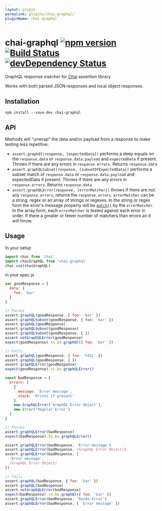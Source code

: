 ```yaml
---
layout: plugin
permalink: plugins/chai-graphql/
pluginName: chai-graphql
---
```


chai-graphql [![npm version](https://badge.fury.io/js/chai-graphql.svg)](https://badge.fury.io/js/chai-graphql) [![Build Status](https://travis-ci.org/bustle/chai-graphql.svg?branch=master)](https://travis-ci.org/bustle/chai-graphql) [![devDependency Status](https://david-dm.org/bustle/chai-graphql/dev-status.svg)](https://david-dm.org/bustle/chai-graphql#info=devDependencies)
===========

GraphQL response matcher for [Chai](http://chaijs.com/) assertion library

Works with both parsed JSON responses and local object responses.

## Installation
```
npm install --save-dev chai-graphql
```

## API

Methods will "unwrap" the data and/or payload from a response to make testing less repetitive.

- `assert.graphQl(response, [expectedData])` performs a deep equals on the `response.data` or `response.data.payload` and `expectedData` if present. Throws if there are any errors in `response.errors`. Returns `response.data`
- `assert.graphQLSubset(response, [subsetOfExpectedData])` performs a subset match of `response.data` or `response.data.payload` and expectedData if present. Throws if there are any errors in `response.errors`. Returns `response.data`
- `assert.graphQLError(response, [errorMatcher])` throws if there are not any `response.errors`, returns the `response.errors`. `errorMatcher` can be a string, regex or an array of strings or regexes. In the string or regex form the error's message property will be [`match()`](https://developer.mozilla.org/en-US/docs/Web/JavaScript/Reference/Global_Objects/String/match) by the `errorMatcher`. In the array form, each `errorMatcher` is tested against each error in order. If there a greater or fewer number of matchers than errors an it will throw.

## Usage
In your setup
```js
import chai from 'chai'
import chaiGraphQL from 'chai-graphql'
chai.use(chaiGraphQL)
```

in your spec.js
```js
var goodResponse = {
  data: {
    foo: 'bar'
  }
}

// Passes
assert.graphQL(goodResponse, { foo: 'bar' })
assert.graphQLSubset(goodResponse, { foo: 'bar' })
assert.graphQL(goodResponse)
assert.graphQLSubset(goodResponse)
assert.graphQLSubset(goodResponse, { })
assert.notGraphQLError(goodResponse)
expect(goodResponse).to.be.graphQl({ foo: 'bar' })

// Fails
assert.graphQL(goodResponse, { foo: 'FAIL' })
assert.graphQL(goodResponse, { })
assert.graphQLError(goodResponse)
expect(goodResponse).to.be.graphQLError()

const badResponse = {
  errors: [
    {
      message: 'Error message',
      stack: 'Prints if present'
    },
    new GraphQLError('GraphQL Error Object'),
    new Error('Regular Error')
  ]
}

// Passes
assert.graphQLError(badResponse)
expect(badResponse).to.be.graphQLError()

assert.graphQLError(badResponse, 'Error message')
assert.graphQLError(badResponse, /GraphQL Error Object/)
assert.graphQLError(badResponse, [
  'Error message',
  /GraphQL Error Object/
])

// fails
assert.graphQL(badResponse, { foo: 'bar' })
assert.graphQL(badResponse)
assert.notGraphQLError(badResponse)
expect(badResponse).to.be.graphQl({ foo: 'bar' })
assert.graphQLError(badResponse, 'Rando Error')
assert.graphQLError(badResponse, [ 'Error message' ])
```
